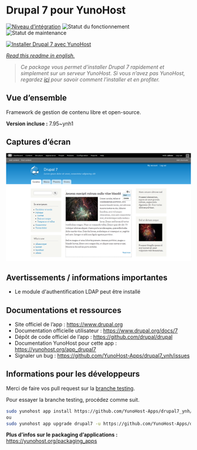 <!--
N.B.: This README was automatically generated by https://github.com/YunoHost/apps/tree/master/tools/README-generator
It shall NOT be edited by hand.
-->

# Drupal 7 pour YunoHost

[![Niveau d’intégration](https://dash.yunohost.org/integration/drupal7.svg)](https://dash.yunohost.org/appci/app/drupal7) ![Statut du fonctionnement](https://ci-apps.yunohost.org/ci/badges/drupal7.status.svg) ![Statut de maintenance](https://ci-apps.yunohost.org/ci/badges/drupal7.maintain.svg)

[![Installer Drupal 7 avec YunoHost](https://install-app.yunohost.org/install-with-yunohost.svg)](https://install-app.yunohost.org/?app=drupal7)

*[Read this readme in english.](./README.md)*

> *Ce package vous permet d’installer Drupal 7 rapidement et simplement sur un serveur YunoHost.
Si vous n’avez pas YunoHost, regardez [ici](https://yunohost.org/#/install) pour savoir comment l’installer et en profiter.*

## Vue d’ensemble

Framework de gestion de contenu libre et open-source.


**Version incluse :** 7.95~ynh1

## Captures d’écran

![Capture d’écran de Drupal 7](./doc/screenshots/screenshot.png)

## Avertissements / informations importantes

* Le module d'authentification LDAP peut être installé

## Documentations et ressources

* Site officiel de l’app : <https://www.drupal.org>
* Documentation officielle utilisateur : <https://www.drupal.org/docs/7>
* Dépôt de code officiel de l’app : <https://github.com/drupal/drupal>
* Documentation YunoHost pour cette app : <https://yunohost.org/app_drupal7>
* Signaler un bug : <https://github.com/YunoHost-Apps/drupal7_ynh/issues>

## Informations pour les développeurs

Merci de faire vos pull request sur la [branche testing](https://github.com/YunoHost-Apps/drupal7_ynh/tree/testing).

Pour essayer la branche testing, procédez comme suit.

``` bash
sudo yunohost app install https://github.com/YunoHost-Apps/drupal7_ynh/tree/testing --debug
ou
sudo yunohost app upgrade drupal7 -u https://github.com/YunoHost-Apps/drupal7_ynh/tree/testing --debug
```

**Plus d’infos sur le packaging d’applications :** <https://yunohost.org/packaging_apps>
